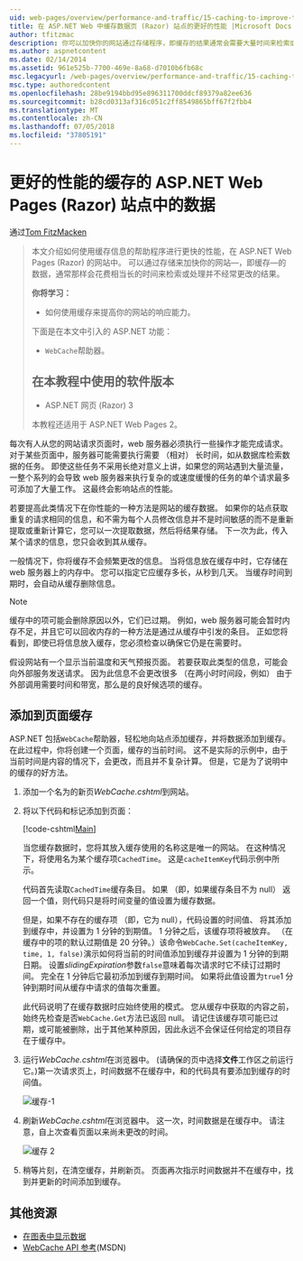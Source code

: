 ```yaml
---
uid: web-pages/overview/performance-and-traffic/15-caching-to-improve-the-performance-of-your-website
title: 在 ASP.NET Web 中缓存数据页 (Razor) 站点的更好的性能 |Microsoft Docs
author: tfitzmac
description: 你可以加快你的网站通过存储程序，即缓存的结果通常会需要大量时间来检索或处理的数据...
ms.author: aspnetcontent
ms.date: 02/14/2014
ms.assetid: 961e525b-7700-469e-8a68-d7010b6fb68c
msc.legacyurl: /web-pages/overview/performance-and-traffic/15-caching-to-improve-the-performance-of-your-website
msc.type: authoredcontent
ms.openlocfilehash: 28be9194bbd95e896311700ddcf89379a82ee636
ms.sourcegitcommit: b28cd0313af316c051c2ff8549865bff67f2fbb4
ms.translationtype: MT
ms.contentlocale: zh-CN
ms.lasthandoff: 07/05/2018
ms.locfileid: "37805191"
---
```

<a name="caching-data-in-an-aspnet-web-pages-razor-site-for-better-performance"></a>更好的性能的缓存的 ASP.NET Web Pages (Razor) 站点中的数据
====================
通过[Tom FitzMacken](https://github.com/tfitzmac)

> 本文介绍如何使用缓存信息的帮助程序进行更快的性能，在 ASP.NET Web Pages (Razor) 的网站中。 可以通过存储来加快你的网站&#8212;，即缓存&#8212;的数据，通常那样会花费相当长的时间来检索或处理并不经常更改的结果。
> 
> **你将学习：** 
> 
> - 如何使用缓存来提高你的网站的响应能力。
> 
> 下面是在本文中引入的 ASP.NET 功能：
> 
> - `WebCache`帮助器。
>   
> 
> ## <a name="software-versions-used-in-the-tutorial"></a>在本教程中使用的软件版本
> 
> 
> - ASP.NET 网页 (Razor) 3
>   
> 
> 本教程还适用于 ASP.NET Web Pages 2。


每次有人从您的网站请求页面时，web 服务器必须执行一些操作才能完成请求。 对于某些页面中，服务器可能需要执行需要 （相对） 长时间，如从数据库检索数据的任务。 即使这些任务不采用长绝对意义上讲，如果您的网站遇到大量流量，一整个系列的会导致 web 服务器来执行复杂的或速度缓慢的任务的单个请求最多可添加了大量工作。 这最终会影响站点的性能。

若要提高此类情况下在你性能的一种方法是网站的缓存数据。 如果你的站点获取重复的请求相同的信息，和不需为每个人员修改信息并不是时间敏感的而不是重新提取或重新计算它，您可以一次提取数据，然后将结果存储。 下一次为此，传入某个请求的信息，您只会收到其从缓存。

一般情况下，你将缓存不会频繁更改的信息。 当将信息放在缓存中时，它存储在 web 服务器上的内存中。 您可以指定它应缓存多长，从秒到几天。 当缓存时间到期时，会自动从缓存删除信息。

> [!NOTE]
> 缓存中的项可能会删除原因以外，它们已过期。 例如，web 服务器可能会暂时内存不足，并且它可以回收内存的一种方法是通过从缓存中引发的条目。 正如您将看到，即使已将信息放入缓存，您必须检查以确保它仍是在需要时。


假设网站有一个显示当前温度和天气预报页面。 若要获取此类型的信息，可能会向外部服务发送请求。 因为此信息不会更改很多 （在两小时时间段，例如） 由于外部调用需要时间和带宽，那么是的良好候选项的缓存。

## <a name="adding-caching-to-a-page"></a>添加到页面缓存

ASP.NET 包括`WebCache`帮助器，轻松地向站点添加缓存，并将数据添加到缓存。 在此过程中，你将创建一个页面，缓存的当前时间。 这不是实际的示例中，由于当前时间是内容的情况下，会更改，而且并不复杂计算。 但是，它是为了说明中的缓存的好方法。

1. 添加一个名为的新页*WebCache.cshtml*到网站。
2. 将以下代码和标记添加到页面：

    [!code-cshtml[Main](15-caching-to-improve-the-performance-of-your-website/samples/sample1.cshtml)]

    当您缓存数据时，您将其放入缓存使用的名称这是唯一的网站。 在这种情况下，将使用名为某个缓存项`CachedTime`。 这是`cacheItemKey`代码示例中所示。

    代码首先读取`CachedTime`缓存条目。 如果 （即，如果缓存条目不为 null） 返回一个值，则代码只是将时间变量的值设置为缓存数据。

    但是，如果不存在的缓存项 （即，它为 null），代码设置的时间值、 将其添加到缓存中，并设置为 1 分钟的到期值。 1 分钟之后，该缓存项将被放弃。 （在缓存中的项的默认过期值是 20 分钟。）该命令`WebCache.Set(cacheItemKey, time, 1, false)`演示如何将当前的时间值添加到缓存并设置为 1 分钟的到期日期。 设置*slidingExpiration*参数`false`意味着每次请求时它不续订过期时间。 完全在 1 分钟后它最初添加到缓存到期时间。 如果将此值设置为`true`1 分钟到期时间从缓存中请求的值每次重置。

    此代码说明了在缓存数据时应始终使用的模式。 您从缓存中获取的内容之前，始终先检查是否`WebCache.Get`方法已返回 null。 请记住该缓存项可能已过期，或可能被删除，出于其他某种原因，因此永远不会保证任何给定的项目存在于缓存中。
3. 运行*WebCache.cshtml*在浏览器中。 (请确保的页中选择**文件**工作区之前运行它。)第一次请求页上，时间数据不在缓存中，和的代码具有要添加到缓存的时间值。

    ![缓存-1](15-caching-to-improve-the-performance-of-your-website/_static/image1.jpg)
4. 刷新*WebCache.cshtml*在浏览器中。 这一次，时间数据是在缓存中。 请注意，自上次查看页面以来尚未更改的时间。

    ![缓存 2](15-caching-to-improve-the-performance-of-your-website/_static/image2.jpg)
5. 稍等片刻，在清空缓存，并刷新页。 页面再次指示时间数据并不在缓存中，找到并更新的时间添加到缓存。

<a id="Additional_Resources"></a>
## <a name="additional-resources"></a>其他资源


- [在图表中显示数据](https://go.microsoft.com/fwlink/?LinkId=202895)
- [WebCache API 参考](https://msdn.microsoft.com/library/system.web.helpers.webcache(v=vs.99).aspx)(MSDN)
